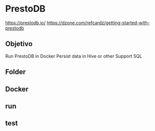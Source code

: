# PrestoDB
https://prestodb.io/
https://dzone.com/refcardz/getting-started-with-prestodb


## Objetivo
Run PrestoDB in Docker
Persist data in Hive or other
Support SQL

## Folder

## Docker

## run

## test